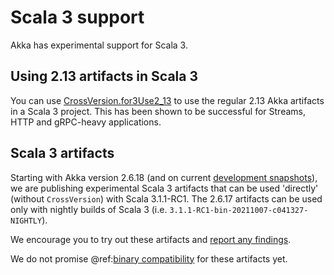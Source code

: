 # Scala 3 support

Akka has experimental support for Scala 3.

## Using 2.13 artifacts in Scala 3

You can use [CrossVersion.for3Use2_13](https://scala-lang.org/blog/2021/04/08/scala-3-in-sbt.html#using-scala-213-libraries-in-scala-3)
to use the regular 2.13 Akka artifacts in a Scala 3 project. This has been
shown to be successful for Streams, HTTP and gRPC-heavy applications.

## Scala 3 artifacts

Starting with Akka version 2.6.18 (and on current [development snapshots](https://oss.sonatype.org/content/repositories/snapshots/com/typesafe/akka/akka-actor_3/)),
we are publishing experimental Scala 3 artifacts that can be used 'directly'
(without `CrossVersion`) with Scala 3.1.1-RC1. The 2.6.17 artifacts can be used only with nightly builds of Scala 3 (i.e. `3.1.1-RC1-bin-20211007-c041327-NIGHTLY`).

We encourage you to try out these artifacts and [report any findings](https://github.com/akka/akka/issues?q=is%3Aopen+is%3Aissue+label%3At%3Ascala-3).

We do not promise @ref:[binary compatibility](../common/binary-compatibility-rules.md) for these artifacts yet.
